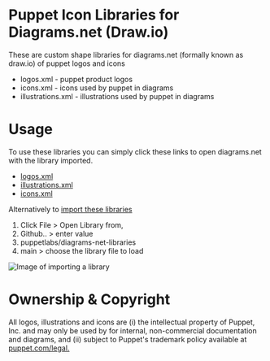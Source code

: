 # Puppet Icon Libraries for Diagrams.net (Draw.io)
These are custom shape libraries for diagrams.net (formally known as draw.io) of puppet logos and icons

* logos.xml - puppet product logos
* icons.xml - icons used by puppet in diagrams
* illustrations.xml - illustrations used by puppet in diagrams

# Usage
To use these libraries you can simply click these links to open diagrams.net with the library imported.

* [logos.xml](https://app.diagrams.net/?splash=0&clibs=Uhttps%3A%2F%2Fraw.githubusercontent.com%2Fpuppetlabs%2Fdiagrams-net-libraries%2Fmain%2Flogos.xml)
* [illustrations.xml](https://app.diagrams.net/?splash=0&clibs=Uhttps%3A%2F%2Fraw.githubusercontent.com%2Fpuppetlabs%2Fdiagrams-net-libraries%2Fmain%2Fillustrations.xml)
* [icons.xml](https://app.diagrams.net/?splash=0&clibs=Uhttps%3A%2F%2Fraw.githubusercontent.com%2Fpuppetlabs%2Fdiagrams-net-libraries%2Fmain%2Ficons.xml)

Alternatively to [import these libraries](https://www.diagrams.net/blog/custom-libraries)

1. Click File > Open Library from,
2. Github.. > enter value
3. puppetlabs/diagrams-net-libraries
4. main > choose the library file to load

![Image of importing a library](import_library.gif)

# Ownership & Copyright
All logos, illustrations and icons are (i) the intellectual property of Puppet, Inc. and may only be used by for internal, non-commercial documentation and diagrams, and (ii) subject to Puppet's trademark policy available at [puppet.com/legal.](https://puppet.com/legal/)

